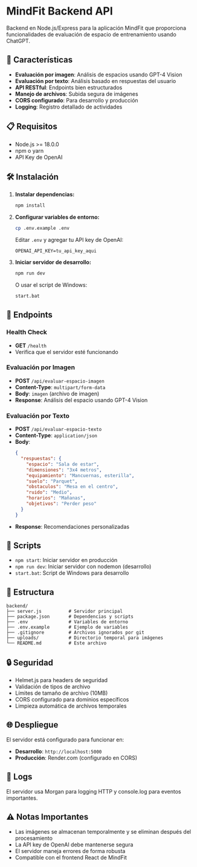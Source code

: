 # MindFit Backend API

Backend en Node.js/Express para la aplicación MindFit que proporciona funcionalidades de evaluación de espacio de entrenamiento usando ChatGPT.

## 🚀 Características

- **Evaluación por imagen**: Análisis de espacios usando GPT-4 Vision
- **Evaluación por texto**: Análisis basado en respuestas del usuario
- **API RESTful**: Endpoints bien estructurados
- **Manejo de archivos**: Subida segura de imágenes
- **CORS configurado**: Para desarrollo y producción
- **Logging**: Registro detallado de actividades

## 📋 Requisitos

- Node.js >= 18.0.0
- npm o yarn
- API Key de OpenAI

## 🛠️ Instalación

1. **Instalar dependencias:**
   ```bash
   npm install
   ```

2. **Configurar variables de entorno:**
   ```bash
   cp .env.example .env
   ```
   
   Editar `.env` y agregar tu API key de OpenAI:
   ```
   OPENAI_API_KEY=tu_api_key_aqui
   ```

3. **Iniciar servidor de desarrollo:**
   ```bash
   npm run dev
   ```

   O usar el script de Windows:
   ```bash
   start.bat
   ```

## 📡 Endpoints

### Health Check
- **GET** `/health`
- Verifica que el servidor esté funcionando

### Evaluación por Imagen
- **POST** `/api/evaluar-espacio-imagen`
- **Content-Type**: `multipart/form-data`
- **Body**: `imagen` (archivo de imagen)
- **Response**: Análisis del espacio usando GPT-4 Vision

### Evaluación por Texto
- **POST** `/api/evaluar-espacio-texto`
- **Content-Type**: `application/json`
- **Body**: 
  ```json
  {
    "respuestas": {
      "espacio": "Sala de estar",
      "dimensiones": "3x4 metros",
      "equipamiento": "Mancuernas, esterilla",
      "suelo": "Parquet",
      "obstaculos": "Mesa en el centro",
      "ruido": "Medio",
      "horarios": "Mañanas",
      "objetivos": "Perder peso"
    }
  }
  ```
- **Response**: Recomendaciones personalizadas

## 🔧 Scripts

- `npm start`: Iniciar servidor en producción
- `npm run dev`: Iniciar servidor con nodemon (desarrollo)
- `start.bat`: Script de Windows para desarrollo

## 📁 Estructura

```
backend/
├── server.js          # Servidor principal
├── package.json       # Dependencias y scripts
├── .env               # Variables de entorno
├── .env.example       # Ejemplo de variables
├── .gitignore         # Archivos ignorados por git
├── uploads/           # Directorio temporal para imágenes
└── README.md          # Este archivo
```

## 🔒 Seguridad

- Helmet.js para headers de seguridad
- Validación de tipos de archivo
- Límites de tamaño de archivo (10MB)
- CORS configurado para dominios específicos
- Limpieza automática de archivos temporales

## 🌐 Despliegue

El servidor está configurado para funcionar en:
- **Desarrollo**: `http://localhost:5000`
- **Producción**: Render.com (configurado en CORS)

## 📝 Logs

El servidor usa Morgan para logging HTTP y console.log para eventos importantes.

## ⚠️ Notas Importantes

- Las imágenes se almacenan temporalmente y se eliminan después del procesamiento
- La API key de OpenAI debe mantenerse segura
- El servidor maneja errores de forma robusta
- Compatible con el frontend React de MindFit
